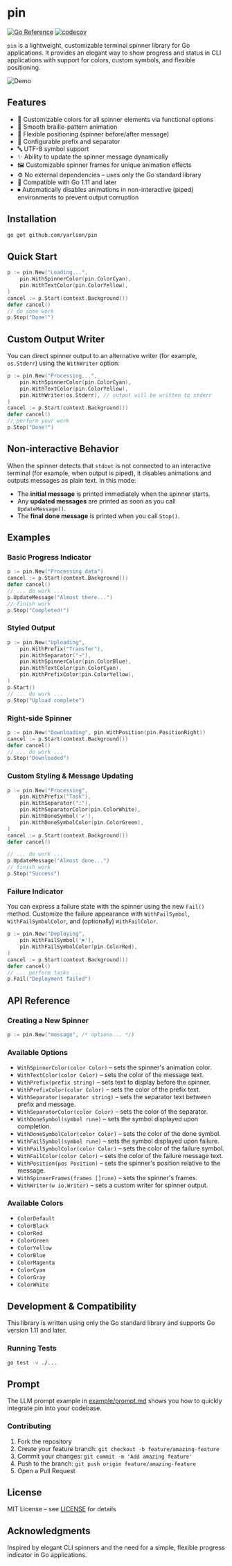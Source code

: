 # pin

[![Go Reference](https://pkg.go.dev/badge/github.com/yarlson/pin.svg)](https://pkg.go.dev/github.com/yarlson/pin)
[![codecov](https://codecov.io/gh/yarlson/pin/branch/main/graph/badge.svg)](https://codecov.io/gh/yarlson/pin)

`pin` is a lightweight, customizable terminal spinner library for Go applications. It provides an elegant way to show progress and status in CLI applications with support for colors, custom symbols, and flexible positioning.

![Demo](/assets/demo.gif)

## Features

- 🎨 Customizable colors for all spinner elements via functional options
- 🔄 Smooth braille-pattern animation
- 🎯 Flexible positioning (spinner before/after message)
- 💫 Configurable prefix and separator
- 🔤 UTF-8 symbol support
- ✨ Ability to update the spinner message dynamically
- 🖼️ Customizable spinner frames for unique animation effects
- ⚙️ No external dependencies – uses only the Go standard library
- 🚀 Compatible with Go 1.11 and later
- ⏹ Automatically disables animations in non-interactive (piped) environments to prevent output corruption

## Installation

```bash
go get github.com/yarlson/pin
```

## Quick Start

```go
p := pin.New("Loading...",
    pin.WithSpinnerColor(pin.ColorCyan),
    pin.WithTextColor(pin.ColorYellow),
)
cancel := p.Start(context.Background())
defer cancel()
// do some work
p.Stop("Done!")
```

## Custom Output Writer

You can direct spinner output to an alternative writer (for example, `os.Stderr`) using the `WithWriter` option:

```go
p := pin.New("Processing...",
    pin.WithSpinnerColor(pin.ColorCyan),
    pin.WithTextColor(pin.ColorYellow),
    pin.WithWriter(os.Stderr), // output will be written to stderr
)
cancel := p.Start(context.Background())
defer cancel()
// perform your work
p.Stop("Done!")
```

## Non-interactive Behavior

When the spinner detects that `stdout` is not connected to an interactive terminal (for example, when output is piped), it disables animations and outputs messages as plain text. In this mode:

- The **initial message** is printed immediately when the spinner starts.
- Any **updated messages** are printed as soon as you call `UpdateMessage()`.
- The **final done message** is printed when you call `Stop()`.

## Examples

### Basic Progress Indicator

```go
p := pin.New("Processing data")
cancel := p.Start(context.Background())
defer cancel()
// ... do work ...
p.UpdateMessage("Almost there...")
// finish work
p.Stop("Completed!")
```

### Styled Output

```go
p := pin.New("Uploading",
    pin.WithPrefix("Transfer"),
    pin.WithSeparator("→"),
    pin.WithSpinnerColor(pin.ColorBlue),
    pin.WithTextColor(pin.ColorCyan),
    pin.WithPrefixColor(pin.ColorYellow),
)
p.Start()
// ... do work ...
p.Stop("Upload complete")
```

### Right-side Spinner

```go
p := pin.New("Downloading", pin.WithPosition(pin.PositionRight))
cancel := p.Start(context.Background())
defer cancel()
// ... do work ...
p.Stop("Downloaded")
```

### Custom Styling & Message Updating

```go
p := pin.New("Processing",
    pin.WithPrefix("Task"),
    pin.WithSeparator(":"),
    pin.WithSeparatorColor(pin.ColorWhite),
    pin.WithDoneSymbol('✔'),
    pin.WithDoneSymbolColor(pin.ColorGreen),
)
cancel := p.Start(context.Background())
defer cancel()

// ... do work ...
p.UpdateMessage("Almost done...")
// finish work
p.Stop("Success")
```

### Failure Indicator

You can express a failure state with the spinner using the new `Fail()` method. Customize the failure appearance with `WithFailSymbol`, `WithFailSymbolColor`, and (optionally) `WithFailColor`.

```go
p := pin.New("Deploying",
    pin.WithFailSymbol('✖'),
    pin.WithFailSymbolColor(pin.ColorRed),
)
cancel := p.Start(context.Background())
defer cancel()
// ... perform tasks ...
p.Fail("Deployment failed")
```

## API Reference

### Creating a New Spinner

```go
p := pin.New("message", /* options... */)
```

### Available Options

- `WithSpinnerColor(color Color)` – sets the spinner's animation color.
- `WithTextColor(color Color)` – sets the color of the message text.
- `WithPrefix(prefix string)` – sets text to display before the spinner.
- `WithPrefixColor(color Color)` – sets the color of the prefix text.
- `WithSeparator(separator string)` – sets the separator text between prefix and message.
- `WithSeparatorColor(color Color)` – sets the color of the separator.
- `WithDoneSymbol(symbol rune)` – sets the symbol displayed upon completion.
- `WithDoneSymbolColor(color Color)` – sets the color of the done symbol.
- `WithFailSymbol(symbol rune)` – sets the symbol displayed upon failure.
- `WithFailSymbolColor(color Color)` – sets the color of the failure symbol.
- `WithFailColor(color Color)` – sets the color of the failure message text.
- `WithPosition(pos Position)` – sets the spinner's position relative to the message.
- `WithSpinnerFrames(frames []rune)` – sets the spinner's frames.
- `WithWriter(w io.Writer)` – sets a custom writer for spinner output.

### Available Colors

- `ColorDefault`
- `ColorBlack`
- `ColorRed`
- `ColorGreen`
- `ColorYellow`
- `ColorBlue`
- `ColorMagenta`
- `ColorCyan`
- `ColorGray`
- `ColorWhite`

## Development & Compatibility

This library is written using only the Go standard library and supports Go version 1.11 and later.

### Running Tests

```bash
go test -v ./...
```

## Prompt

The LLM prompt example in [example/prompt.md](example/prompt.md) shows you how to quickly integrate pin into your codebase.

### Contributing

1. Fork the repository
2. Create your feature branch: `git checkout -b feature/amazing-feature`
3. Commit your changes: `git commit -m 'Add amazing feature'`
4. Push to the branch: `git push origin feature/amazing-feature`
5. Open a Pull Request

## License

MIT License – see [LICENSE](LICENSE) for details

## Acknowledgments

Inspired by elegant CLI spinners and the need for a simple, flexible progress indicator in Go applications.
